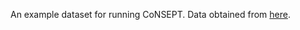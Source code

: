 An example dataset for running CoNSEPT. Data obtained from [here](https://elifesciences.org/articles/08445).

